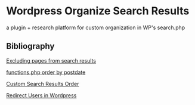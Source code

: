 # Wordpress Organize Search Results
a plugin + research platform for custom organization in WP's search.php



## Bibliography
[Excluding pages from search results](https://www.wpexplorer.com/limit-wordpress-search/)

[functions.php order by postdate](https://wordpress.stackexchange.com/questions/339566/how-do-i-change-wp-search-results-order)

[Custom Search Results Order](https://searchwp.com/extensions/custom-results-order/)

[Redirect Users in Wordpress](https://firstsiteguide.com/how-to-redirect-users-in-wordpress/)
